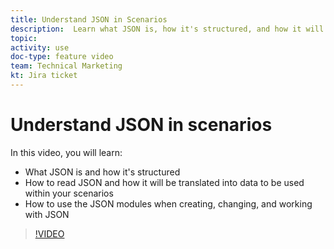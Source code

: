 ```yaml
---
title: Understand JSON in Scenarios
description:  Learn what JSON is, how it's structured, and how it will be translated into data to be used within your scenarios in [!DNL Adobe Workfront Fusion].
topic: 
activity: use
doc-type: feature video
team: Technical Marketing
kt: Jira ticket 
---
```

# Understand JSON in scenarios

In this video, you will learn:

* What JSON is and how it's structured
* How to read JSON and how it will be translated into data to be used within your scenarios
* How to use the JSON modules when creating, changing, and working with JSON

>[!VIDEO](https://video.tv.adobe.com/v/335300/?quality=12)
